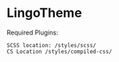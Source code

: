 # LingoTheme
Required Plugins:
``` ###WP-SCSS
SCSS location: /styles/scss/
CS Location /styles/compiled-css/
```
